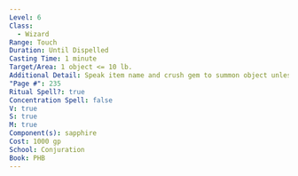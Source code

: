 ```yaml
---
Level: 6
Class:
  - Wizard
Range: Touch
Duration: Until Dispelled
Casting Time: 1 minute
Target/Area: 1 object <= 10 lb.
Additional Detail: Speak item name and crush gem to summon object unless it's held by other.
"Page #": 235
Ritual Spell?: true
Concentration Spell: false
V: true
S: true
M: true
Component(s): sapphire
Cost: 1000 gp
School: Conjuration
Book: PHB
---
```


